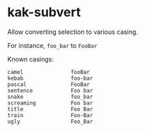 # kak-subvert

Allow converting selection to various casing.

For instance, `foo_bar` to `FooBar`

Known casings:

```
camel               fooBar
kebab               foo-bar
pascal              FooBar
sentence            Foo bar
snake               foo_bar
screaming           Foo bar
title               Foo Bar
train               Foo-Bar
ugly                Foo_Bar
```
